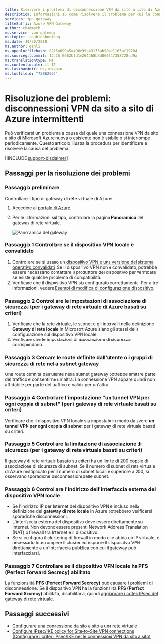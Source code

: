 ```yaml
---
title: Risolvere i problemi di disconnessione VPN da sito a sito di Azure in modo intermittente
description: Informazioni su come risolvere il problema per cui la connessione VPN da sito a sito viene periodicamente interrotta.
services: vpn-gateway
titleSuffix: Azure VPN Gateway
author: chadmath
ms.service: vpn-gateway
ms.topic: troubleshooting
ms.date: 10/30/2018
ms.author: genli
ms.openlocfilehash: 82054099a5a496e99c49135ab98ee1163af19784
ms.sourcegitcommit: 12a26f6682bfd1e264268b5d866547358728cd9a
ms.translationtype: MT
ms.contentlocale: it-IT
ms.lasthandoff: 01/10/2020
ms.locfileid: "75862561"
---
```

# <a name="troubleshooting-azure-site-to-site-vpn-disconnects-intermittently"></a>Risoluzione dei problemi: disconnessioni VPN da sito a sito di Azure intermittenti

Può verificarsi un problema a causa del quale una connessione VPN da sito a sito di Microsoft Azure nuova o esistente non è stabile o si interrompe periodicamente. Questo articolo illustra la procedura per identificare e risolvere la causa del problema. 

[!INCLUDE [support-disclaimer](../../includes/support-disclaimer.md)]

## <a name="troubleshooting-steps"></a>Passaggi per la risoluzione dei problemi

### <a name="prerequisite-step"></a>Passaggio preliminare

Controllare il tipo di gateway di rete virtuale di Azure:

1. Accedere al [portale di Azure](https://portal.azure.com).
2. Per le informazioni sul tipo, controllare la pagina **Panoramica** del gateway di rete virtuale.
    
    ![Panoramica del gateway](media/vpn-gateway-troubleshoot-site-to-site-disconnected-intermittently/gatewayoverview.png)

### <a name="step-1-check-whether-the-on-premises-vpn-device-is-validated"></a>Passaggio 1 Controllare se il dispositivo VPN locale è convalidato

1. Controllare se si usano un [dispositivo VPN e una versione del sistema operativo convalidati](vpn-gateway-about-vpn-devices.md#devicetable). Se il dispositivo VPN non è convalidato, potrebbe essere necessario contattare il produttore del dispositivo per verificare se esiste qualche problema di compatibilità.
2. Verificare che il dispositivo VPN sia configurato correttamente. Per altre informazioni, vedere [Esempi di modifica di configurazione dispositivo](vpn-gateway-about-vpn-devices.md#editing).

### <a name="step-2-check-the-security-association-settingsfor-policy-based-azure-virtual-network-gateways"></a>Passaggio 2 Controllare le impostazioni di associazione di sicurezza (per i gateway di rete virtuale di Azure basati su criteri)

1. Verificare che la rete virtuale, le subnet e gli intervalli nella definizione **Gateway di rete locale** in Microsoft Azure siano gli stessi della configurazione sul dispositivo VPN locale.
2. Verificare che le impostazioni di associazione di sicurezza corrispondano.

### <a name="step-3-check-for-user-defined-routes-or-network-security-groups-on-gateway-subnet"></a>Passaggio 3 Cercare le route definite dall'utente o i gruppi di sicurezza di rete nella subnet gateway

Una route definita dall'utente nella subnet gateway potrebbe limitare parte del traffico e consentirne un'altra. La connessione VPN appare quindi non affidabile per parte del traffico e valida per un'altra. 

### <a name="step-4-check-the-one-vpn-tunnel-per-subnet-pair-setting-for-policy-based-virtual-network-gateways"></a>Passaggio 4 Controllare l'impostazione "un tunnel VPN per ogni coppia di subnet" (per i gateway di rete virtuale basati su criteri)

Verificare che il dispositivo VPN locale sia impostato in modo da avere **un tunnel VPN per ogni coppia di subnet** per i gateway di rete virtuale basati su criteri.

### <a name="step-5-check-for-security-association-limitation-for-policy-based-virtual-network-gateways"></a>Passaggio 5 Controllare la limitazione di associazione di sicurezza (per i gateway di rete virtuale basati su criteri)

Il gateway di rete virtuale basato su criteri ha un limite di 200 coppie di associazione di sicurezza di subnet. Se il numero di subnet di rete virtuale di Azure moltiplicato per il numero di subnet locali è superiore a 200, si osservano sporadiche disconnessioni delle subnet.

### <a name="step-6-check-on-premises-vpn-device-external-interface-address"></a>Passaggio 6 Controllare l'indirizzo dell'interfaccia esterna del dispositivo VPN locale

- Se l'indirizzo IP per Internet del dispositivo VPN è incluso nella definizione del **gateway di rete locale** in Azure potrebbero verificarsi sporadiche disconnessioni.
- L'interfaccia esterna del dispositivo deve essere direttamente su Internet. Non devono essere presenti Network Address Translation (NAT) o firewall tra Internet e il dispositivo.
-  Se si configura il clustering di firewall in modo che abbia un IP virtuale, è necessario interrompere il cluster ed esporre il dispositivo VPN direttamente a un'interfaccia pubblica con cui il gateway può interfacciarsi.

### <a name="step-7-check-whether-the-on-premises-vpn-device-has-perfect-forward-secrecy-enabled"></a>Passaggio 7 Controllare se il dispositivo VPN locale ha PFS (Perfect Forward Secrecy) abilitato

La funzionalità **PFS (Perfect Forward Secrecy)** può causare i problemi di disconnessione. Se il dispositivo VPN ha la funzionalità **PFS (Perfect Forward Secrecy)** abilitata, disabilitarla, quindi [aggiornare i criteri IPsec del gateway di rete virtuale](vpn-gateway-ipsecikepolicy-rm-powershell.md#managepolicy).

## <a name="next-steps"></a>Passaggi successivi

- [Configurare una connessione da sito a sito a una rete virtuale](vpn-gateway-howto-site-to-site-resource-manager-portal.md)
- [Configure IPsec/IKE policy for Site-to-Site VPN connections (Configurare i criteri IPsec/IKE per le connessioni VPN da sito a sito)](vpn-gateway-ipsecikepolicy-rm-powershell.md)

